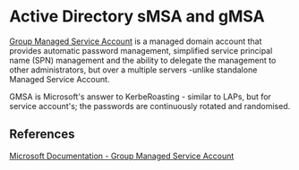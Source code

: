 # Active Directory sMSA and gMSA


[Group Managed Service Account](https://learn.microsoft.com/en-us/windows-server/security/group-managed-service-accounts/group-managed-service-accounts-overview) is a managed domain account that provides automatic password management, simplified service principal name (SPN) management and the ability to delegate the management to other administrators, but over a multiple servers -unlike standalone Managed Service Account.

GMSA is Microsoft's answer to KerbeRoasting - similar to LAPs, but for service account's; the passwords are continuously rotated and randomised.

## References

[Microsoft Documentation - Group Managed Service Account](https://learn.microsoft.com/en-us/windows-server/security/group-managed-service-accounts/group-managed-service-accounts-overview)
